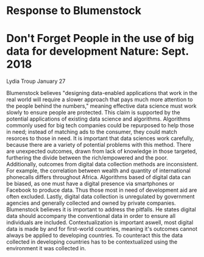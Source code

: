 # Response to Blumenstock

# Don't Forget People in the use of big data for development Nature: Sept. 2018

Lydia Troup
January 27

Blumenstock believes "designing data-enabled applications that work in the real world will require a slower approach that pays much more attention to the people behind the numbers," meaning effective data science must work slowly to ensure people are protected.
This claim is supported by the potential applications of existing data science and algorithms. Algorithms commonly used for big tech companies could be repurposed to help those in need; instead of matching ads to the consumer, they could match resorces to those in need.
It is important that data sciences work carefully, because there are a variety of potential problems with this method. There are unexpected outcomes, drawn from lack of knowledge in those targeted, furthering the divide between the rich/empowered and the poor. Additionally, outcomes from digital data collection methods are inconsistent. For example, the correlation between wealth and quantity of international phonecalls differs throughout Africa. Algorithms based of digital data can be biased, as one must have a digital presence via smartphones or Facebook to produce data. Thus those most in need of development aid are often excluded. Lastly, digital data collection is unregulated by government agencies and generally collected and owned by private companies.
Blumenstock believes it is important to address the pitfalls. He states digital data should accompany the conventional data in order to ensure all individuals are included. Contextualization is important aswell, most digital data is made by and for first-world countries, meaning it's outcomes cannot always be applied to developing countries. To counteract this the data collected in developing countries has to be contextualized using the environment it was collected in.

